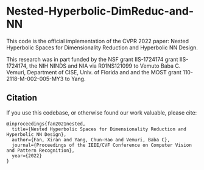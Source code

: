 # Nested-Hyperbolic-DimReduc-and-NN

This code is the official implementation of the CVPR 2022 paper:
Nested Hyperbolic Spaces for Dimensionality Reduction and Hyperbolic NN Design.

This research was in part funded by the NSF grant IIS-1724174  grant IIS-1724174, the NIH NINDS and NIA via R01NS121099 to Vemuto Baba C. Vemuri, Department of CISE, Univ. of Florida and and the MOST grant 110-2118-M-002-005-MY3 to Yang.

## Citation

If you use this codebase, or otherwise found our work valuable, please cite:

```
@inproceedings{fan2021nested,
  title={Nested Hyperbolic Spaces for Dimensionality Reduction and Hyperbolic NN Design},
  author={Fan, Xiran and Yang, Chun-Hao and Vemuri, Baba C},
  journal={Proceedings of the IEEE/CVF Conference on Computer Vision and Pattern Recognition},
  year={2022}
}
```
